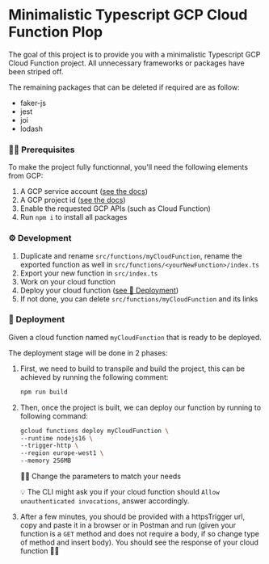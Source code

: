 # Minimalistic Typescript GCP Cloud Function Plop

The goal of this project is to provide you with a minimalistic Typescript GCP Cloud Function project. All unnecessary frameworks or packages have been striped off.

The remaining packages that can be deleted if required are as follow:

- faker-js
- jest
- joi
- lodash

### ✋🏼 Prerequisites

To make the project fully functionnal, you'll need the following elements from GCP:

1. A GCP service account ([see the docs](https://cloud.google.com/iam/docs/service-accounts))
1. A GCP project id ([see the docs](https://cloud.google.com/resource-manager/docs/creating-managing-projects))
1. Enable the requested GCP APIs (such as Cloud Function)
1. Run `npm i` to install all packages

### ⚙️ Development

1. Duplicate and rename `src/functions/myCloudFunction`, rename the exported function as well in `src/functions/<yourNewFunction>/index.ts`
1. Export your new function in `src/index.ts`
1. Work on your cloud function
1. Deploy your cloud function ([see 🚀 Deployment](#🚀-deployment))
1. If not done, you can delete `src/functions/myCloudFunction` and its links

### 🚀 Deployment

Given a cloud function named `myCloudFunction` that is ready to be deployed.

The deployment stage will be done in 2 phases:

1. First, we need to build to transpile and build the project, this can be achieved by running the following comment:

   ```bash
   npm run build
   ```

1. Then, once the project is built, we can deploy our function by running to following command:

   ```bash
   gcloud functions deploy myCloudFunction \
   --runtime nodejs16 \
   --trigger-http \
   --region europe-west1 \
   --memory 256MB
   ```

   ☝🏼 Change the parameters to match your needs

   💡 The CLI might ask you if your cloud function should `Allow unauthenticated invocations`, answer accordingly.

1. After a few minutes, you should be provided with a httpsTrigger url, copy and paste it in a browser or in Postman and run (given your function is a `GET` method and does not require a body, if so change type of method and insert body). You should see the response of your cloud function 👏🏼
